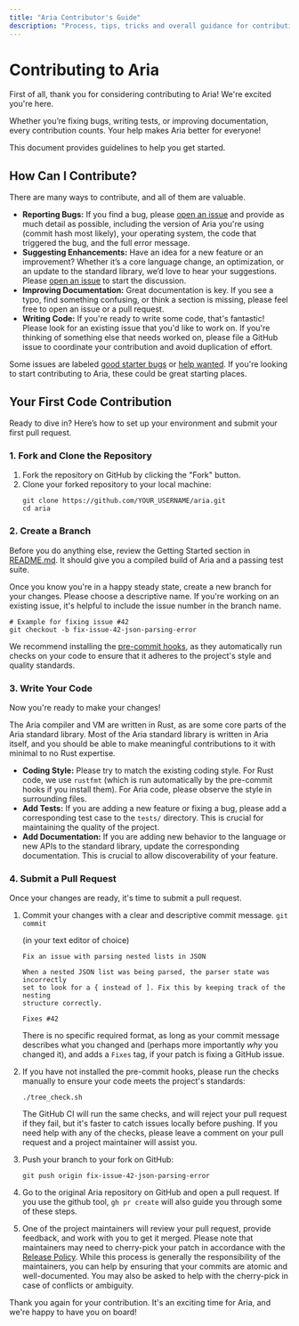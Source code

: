 ```yaml
---
title: "Aria Contributor's Guide"
description: "Process, tips, tricks and overall guidance for contributing to Aria."
---
```


# Contributing to Aria

First of all, thank you for considering contributing to Aria! We're excited you're here.

Whether you’re fixing bugs, writing tests, or improving documentation, every contribution counts. Your help makes Aria better for everyone!

This document provides guidelines to help you get started.

## How Can I Contribute?

There are many ways to contribute, and all of them are valuable.

*   **Reporting Bugs:** If you find a bug, please [open an issue](https://github.com/egranata/aria/issues) and provide as much detail as possible, including the version of Aria you're using (commit hash most likely), your operating system, the code that triggered the bug, and the full error message.
*   **Suggesting Enhancements:** Have an idea for a new feature or an improvement? Whether it’s a core language change, an optimization, or an update to the standard library, we’d love to hear your suggestions. Please [open an issue](https://github.com/egranata/aria/issues) to start the discussion.
*   **Improving Documentation:** Great documentation is key. If you see a typo, find something confusing, or think a section is missing, please feel free to open an issue or a pull request.
*   **Writing Code:** If you're ready to write some code, that's fantastic! Please look for an existing issue that you'd like to work on. If you're thinking of something else that needs worked on, please file a GitHub issue to coordinate your contribution and avoid duplication of effort.

Some issues are labeled [good starter bugs](https://github.com/egranata/aria/issues?q=is%3Aissue%20state%3Aopen%20label%3A%22good%20first%20issue%22) or [help wanted](https://github.com/egranata/aria/issues?q=is%3Aissue%20state%3Aopen%20label%3A%22help%20wanted%22). If you're looking to start contributing to Aria, these could be great starting places.

## Your First Code Contribution

Ready to dive in? Here’s how to set up your environment and submit your first pull request.

### 1. Fork and Clone the Repository

1.  Fork the repository on GitHub by clicking the "Fork" button.
2.  Clone your forked repository to your local machine:
    ```shell
    git clone https://github.com/YOUR_USERNAME/aria.git
    cd aria
    ```

### 2. Create a Branch

Before you do anything else, review the Getting Started section in [README.md](README.md). It should give you a compiled build of Aria and a passing test suite.

Once you know you're in a happy steady state, create a new branch for your changes. Please choose a descriptive name. If you're working on an existing issue, it's helpful to include the issue number in the branch name.

```shell
# Example for fixing issue #42
git checkout -b fix-issue-42-json-parsing-error
```

We recommend installing the [pre-commit hooks](https://pre-commit.com/#install), as they automatically run checks on your code to ensure that it adheres to the project's style and quality standards.

### 3. Write Your Code

Now you're ready to make your changes!

The Aria compiler and VM are written in Rust, as are some core parts of the Aria standard library. Most of the Aria standard library is written in Aria itself, and you should be able to make meaningful contributions to it with minimal to no Rust expertise.

*   **Coding Style:** Please try to match the existing coding style. For Rust code, we use `rustfmt` (which is run automatically by the pre-commit hooks if you install them). For Aria code, please observe the style in surrounding files.
*   **Add Tests:** If you are adding a new feature or fixing a bug, please add a corresponding test case to the `tests/` directory. This is crucial for maintaining the quality of the project.
*   **Add Documentation:** If you are adding new behavior to the language or new APIs to the standard library, update the corresponding documentation. This is crucial to allow discoverability of your feature.

### 4. Submit a Pull Request

Once your changes are ready, it's time to submit a pull request.

1.  Commit your changes with a clear and descriptive commit message.
    `git commit`

    (in your text editor of choice)

    ```
    Fix an issue with parsing nested lists in JSON

    When a nested JSON list was being parsed, the parser state was incorrectly
    set to look for a { instead of ]. Fix this by keeping track of the nesting
    structure correctly.

    Fixes #42
    ```

    There is no specific required format, as long as your commit message describes what you changed and (perhaps more importantly *why* you changed it), and adds a `Fixes` tag, if your patch is fixing a GitHub issue.

2.  If you have not installed the pre-commit hooks, please run the checks manually to ensure your code meets the project's standards:
    ```shell
    ./tree_check.sh
    ```

    The GitHub CI will run the same checks, and will reject your pull request if they fail, but it's faster to catch issues locally before pushing. If you need help with any of the checks, please leave a comment on your pull request and a project maintainer will assist you.

3.  Push your branch to your fork on GitHub:
    ```shell
    git push origin fix-issue-42-json-parsing-error
    ```

4.  Go to the original Aria repository on GitHub and open a pull request. If you use the github tool, `gh pr create` will also guide you through some of these steps.

5.  One of the project maintainers will review your pull request, provide feedback, and work with you to get it merged. Please note that maintainers may need to cherry-pick your patch in accordance with the [Release Policy](release_policy.md). While this process is generally the responsibility of the maintainers, you can help by ensuring that your commits are atomic and well-documented. You may also be asked to help with the cherry-pick in case of conflicts or ambiguity.

Thank you again for your contribution. It's an exciting time for Aria, and we're happy to have you on board!
